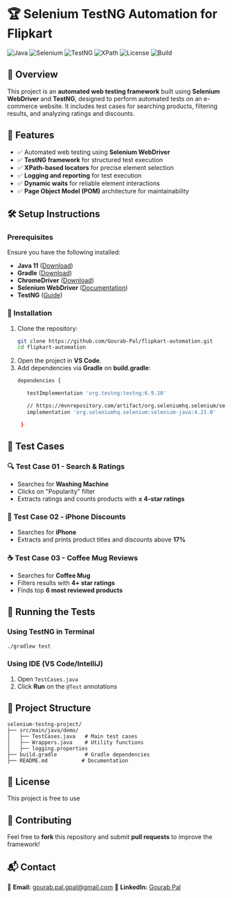 # 🏆 Selenium TestNG Automation for Flipkart

![Java](https://img.shields.io/badge/Java-11-red?logo=java)
![Selenium](https://img.shields.io/badge/Selenium-Web%20Automation-brightgreen?logo=selenium)
![TestNG](https://img.shields.io/badge/TestNG-Testing%20Framework-blue?logo=testng)
![XPath](https://img.shields.io/badge/XPath-Query%20Selector-orange)
![License](https://img.shields.io/badge/License-Apache%202.0-green)
![Build](https://img.shields.io/badge/Build-Passing-brightgreen)

## 📌 Overview
This project is an **automated web testing framework** built using **Selenium WebDriver** and **TestNG**, designed to perform automated tests on an e-commerce website. It includes test cases for searching products, filtering results, and analyzing ratings and discounts.

## 🚀 Features
- ✅ Automated web testing using **Selenium WebDriver**
- ✅ **TestNG framework** for structured test execution
- ✅ **XPath-based locators** for precise element selection
- ✅ **Logging and reporting** for test execution
- ✅ **Dynamic waits** for reliable element interactions
- ✅ **Page Object Model (POM)** architecture for maintainability

## 🛠️ Setup Instructions
### Prerequisites
Ensure you have the following installed:
- **Java 11** ([Download](https://www.oracle.com/java/technologies/javase-jdk11-downloads.html))
- **Gradle** ([Download](https://gradle.org/install/))
- **ChromeDriver** ([Download](https://chromedriver.chromium.org/downloads))
- **Selenium WebDriver** ([Documentation](https://www.selenium.dev/documentation/))
- **TestNG** ([Guide](https://testng.org/doc/))

### 🔧 Installation
1. Clone the repository:
   ```bash
   git clone https://github.com/Gourab-Pal/flipkart-automation.git
   cd flipkart-automation
   ```
2. Open the project in **VS Code**.
3. Add dependencies via **Gradle** on **build.gradle**:
   ```sh
   dependencies {

      testImplementation 'org.testng:testng:6.9.10'

      // https://mvnrepository.com/artifact/org.seleniumhq.selenium/selenium-java
      implementation 'org.seleniumhq.selenium:selenium-java:4.21.0'

    }
   ```

## 📌 Test Cases

### 🔍 **Test Case 01 - Search & Ratings**
- Searches for **Washing Machine**
- Clicks on "Popularity" filter
- Extracts ratings and counts products with **≤ 4-star ratings**

### 📱 **Test Case 02 - iPhone Discounts**
- Searches for **iPhone**
- Extracts and prints product titles and discounts above **17%**

### ☕ **Test Case 03 - Coffee Mug Reviews**
- Searches for **Coffee Mug**
- Filters results with **4+ star ratings**
- Finds top **6 most reviewed products**

## 🏃 Running the Tests
### Using TestNG in Terminal
```bash
./gradlew test
```
### Using IDE (VS Code/IntelliJ)
1. Open `TestCases.java`
2. Click **Run** on the `@Test` annotations

## 📝 Project Structure
```plaintext
selenium-testng-project/
├── src/main/java/demo/
│   ├── TestCases.java   # Main test cases
│   ├── Wrappers.java    # Utility functions
│   ├── logging.properties
├── build.gradle         # Gradle dependencies
├── README.md           # Documentation
```



## 📜 License
This project is free to use

## 🤝 Contributing
Feel free to **fork** this repository and submit **pull requests** to improve the framework!

## 📬 Contact
📧 **Email:** [gourab.pal.gpal@gmail.com](mailto:gourab.pal.gpal@gmail.com)
🔗 **LinkedIn:** [Gourab Pal](http://www.linkedin.com/in/gourab-pal-0327801a4)

